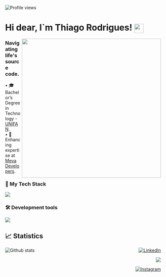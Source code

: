 <p align="left"> <img src="https://komarev.com/ghpvc/?username=SYNKOD3&color=006bed" alt="Profile views" /> </p>

<h1 align="left">Hi dear, I`m Thiago Rodrigues! <img src="https://cdn.discordapp.com/attachments/1063112899901530252/1187521782706606192/214644152-52f47eb3-5e31-4f47-8758-05c9468d5596.gif?ex=68e63c98&is=68e4eb18&hm=e4d6c47dbb534cfecd90a8b259f729feda934e6e205bdff8ed16b3592c03b5cc" width="30px" style="vertical-align: middle;"></h1>

<img src="https://media.discordapp.net/attachments/1063112899901530252/1187521401033338880/271839856-3b4607a1-1cc6-41f1-926f-892ae880e7a5.gif?ex=68e63c3d&is=68e4eabd&hm=57734e6704d7e32e947a81d5a8de7a66c8579240397f5ccb5d1e6ae8f10e659e" min-width="450px" max-width="450px" width="450px" align="right">

<h3> Navigating life's source code.</h3>

<p align="left">
• 🎓 Bachelor’s Degree in Technology - <a href="https://unifan.net.br">UNIFAN</a>.<BR>
• 🧩 Enhancing expertise at <a href="https://www.escoladeprogramacao.metodomeva.com.br">Meva Developers</a>.<BR>
</p>

### 🚀 My Tech Stack
<p align="left">
  <a href="https://skillicons.dev">
    <img src="https://skillicons.dev/icons?i=html,css,js,java,py" />
  </a>
</p> 

### 🛠️ Development tools
<p align="left">
  <a href="https://skillicons.dev">
    <img src="https://skillicons.dev/icons?i=vscode,figma,wordpress,git,github,discord" /> 
  </a>
</p> 

## 📈 Statistics
<img
  align="left"
  src="https://github-readme-stats.vercel.app/api/top-langs/?username=SYNKOD3&theme=dark&hide_border=false&include_all_commits=true&count_private=true&layout=compact"
  alt="Github stats"
/>

<p align="right">
  <a href="https://www.linkedin.com/in/synkode/" title="LinkedIn">
  <img src="https://img.shields.io/badge/LinkedIn-0077B5?style=for-the-badge&logo=linkedin&logoColor=white" alt="LinkedIn"/></a>
</p>

<p align="right">
  <a href="https://api.whatsapp.com/send?phone=5575992380053&text=Ol%C3%A1,%20vim%20atrav%C3%A9s%20do%20seu%20GitHub." title="WhatsApp">
  <img src="https://img.shields.io/badge/WhatsApp-25D366?style=for-the-badge&logo=whatsapp&logoColor=white"/></a>
</p>
 
<p align="right">
  <a href="https://www.instagram.com/thiagocr_/" title="Instagram">
  <img src="https://img.shields.io/badge/Instagram-E4405F?style=for-the-badge&logo=instagram&logoColor=white" alt="Instagram"/></a>
</p>

<!---
SYNKOD3/SYNKOD3 is a ✨ special ✨ repository because its `README.md` (this file) appears on your GitHub profile.
You can click the Preview link to take a look at your changes.
--->

